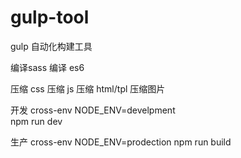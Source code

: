 # gulp-tool

gulp 自动化构建工具


编译sass
编译 es6

压缩 css
压缩 js
压缩 html/tpl
压缩图片


开发 cross-env  NODE_ENV=develpment    
 npm run dev
 
生产 cross-env  NODE_ENV=prodection 
 npm run build

